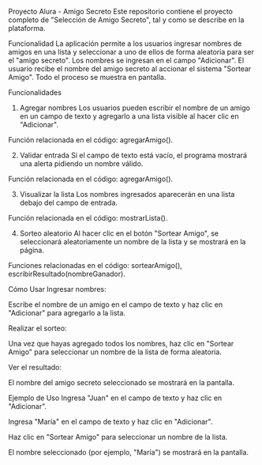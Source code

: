 Proyecto Alura - Amigo Secreto
Este repositorio contiene el proyecto completo de "Selección de Amigo Secreto", tal y como se describe en la plataforma.

Funcionalidad
La aplicación permite a los usuarios ingresar nombres de amigos en una lista y seleccionar a uno de ellos de forma aleatoria para ser el "amigo secreto". Los nombres se ingresan en el campo "Adicionar". El usuario recibe el nombre del amigo secreto al accionar el sistema "Sortear Amigo". Todo el proceso se muestra en pantalla.

Funcionalidades
1. Agregar nombres
Los usuarios pueden escribir el nombre de un amigo en un campo de texto y agregarlo a una lista visible al hacer clic en "Adicionar".

Función relacionada en el código: agregarAmigo().

2. Validar entrada
Si el campo de texto está vacío, el programa mostrará una alerta pidiendo un nombre válido.

Función relacionada en el código: agregarAmigo().

3. Visualizar la lista
Los nombres ingresados aparecerán en una lista debajo del campo de entrada.

Función relacionada en el código: mostrarLista().

4. Sorteo aleatorio
Al hacer clic en el botón "Sortear Amigo", se seleccionará aleatoriamente un nombre de la lista y se mostrará en la página.

Funciones relacionadas en el código: sortearAmigo(), escribirResultado(nombreGanador).


Cómo Usar
Ingresar nombres:

Escribe el nombre de un amigo en el campo de texto y haz clic en "Adicionar" para agregarlo a la lista.

Realizar el sorteo:

Una vez que hayas agregado todos los nombres, haz clic en "Sortear Amigo" para seleccionar un nombre de la lista de forma aleatoria.

Ver el resultado:

El nombre del amigo secreto seleccionado se mostrará en la pantalla.

Ejemplo de Uso
Ingresa "Juan" en el campo de texto y haz clic en "Adicionar".

Ingresa "María" en el campo de texto y haz clic en "Adicionar".

Haz clic en "Sortear Amigo" para seleccionar un nombre de la lista.

El nombre seleccionado (por ejemplo, "María") se mostrará en la pantalla.



